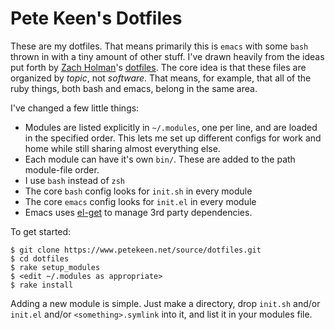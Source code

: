 # Pete Keen's Dotfiles

These are my dotfiles. That means primarily this is `emacs` with some `bash` thrown in with a tiny amount of other stuff. I've drawn heavily from the ideas put forth by [Zach Holman](https://github.com/holman)'s [dotfiles](https://github.com/holman/dotfiles). The core idea is that these files are organized by *topic*, not *software*. That means, for example, that all of the ruby things, both bash and emacs, belong in the same area.

I've changed a few little things:

* Modules are listed explicitly in `~/.modules`, one per line, and are loaded in the specified order. This lets me set up different configs for work and home while still sharing almost everything else.
* Each module can have it's own `bin/`. These are added to the path module-file order.
* I use `bash` instead of `zsh`
* The core `bash` config looks for `init.sh` in every module
* The core `emacs` config looks for `init.el` in every module
* Emacs uses [el-get](https://github.com/dimitri/el-get) to manage 3rd party dependencies.

To get started:

```
$ git clone https://www.petekeen.net/source/dotfiles.git
$ cd dotfiles
$ rake setup_modules
$ <edit ~/.modules as appropriate>
$ rake install
```

Adding a new module is simple. Just make a directory, drop `init.sh` and/or `init.el` and/or `<something>.symlink` into it, and list it in your modules file.
